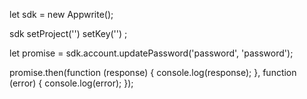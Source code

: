 let sdk = new Appwrite();

sdk
    setProject('')
    setKey('')
;

let promise = sdk.account.updatePassword('password', 'password');

promise.then(function (response) {
    console.log(response);
}, function (error) {
    console.log(error);
});